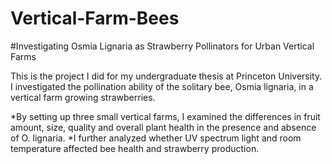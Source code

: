 # Vertical-Farm-Bees

#Investigating Osmia Lignaria as Strawberry Pollinators for Urban Vertical Farms

This is the project I did for my undergraduate thesis at Princeton University. I investigated the pollination ability of the solitary bee, Osmia lignaria, in a vertical farm growing strawberries. 

*By setting up three small vertical farms, I examined the differences in fruit amount, size, quality and overall plant health in the presence and absence of O. lignaria. 
*I further analyzed whether UV spectrum light and room temperature affected bee health and strawberry production. 
